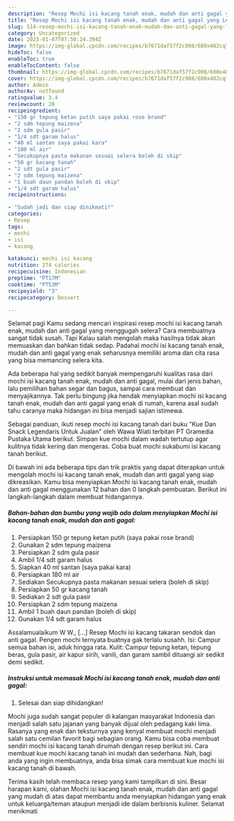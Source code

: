 ```yaml
---
description: "Resep Mochi isi kacang tanah enak, mudah dan anti gagal yang Lezat Sekali , Bisa Manjain Lidah"
title: "Resep Mochi isi kacang tanah enak, mudah dan anti gagal yang Lezat Sekali , Bisa Manjain Lidah"
slug: 514-resep-mochi-isi-kacang-tanah-enak-mudah-dan-anti-gagal-yang-lezat-sekali-bisa-manjain-lidah
category: Uncategorized
date: 2023-01-07T07:50:24.394Z
image: https://img-global.cpcdn.com/recipes/b7671daf57f2c908/680x482cq70/mochi-isi-kacang-tanah-enak-mudah-dan-anti-gagal-foto-resep-utama.jpg
hideToc: false
enableToc: true
enableTocContent: false
thumbnail: https://img-global.cpcdn.com/recipes/b7671daf57f2c908/680x482cq70/mochi-isi-kacang-tanah-enak-mudah-dan-anti-gagal-foto-resep-utama.jpg
cover: https://img-global.cpcdn.com/recipes/b7671daf57f2c908/680x482cq70/mochi-isi-kacang-tanah-enak-mudah-dan-anti-gagal-foto-resep-utama.jpg
author: Admin
authorAv: notfound
ratingvalue: 3.4
reviewcount: 20
recipeingredient:
- "150 gr tepung ketan putih saya pakai rose brand"
- "2 sdm tepung maizena"
- "2 sdm gula pasir"
- "1/4 sdt garam halus"
- "40 ml santan saya pakai kara"
- "180 ml air"
- "Secukupnya pasta makanan sesuai selera boleh di skip"
- "50 gr kacang tanah"
- "2 sdt gula pasir"
- "2 sdm tepung maizena"
- "1 buah daun pandan boleh di skip"
- "1/4 sdt garam halus"
recipeinstructions:

- "Sudah jadi dan siap dinikmati!"
categories:
- Resep
tags:
- mochi
- isi
- kacang

katakunci: mochi isi kacang 
nutrition: 274 calories
recipecuisine: Indonesian
preptime: "PT17M"
cooktime: "PT53M"
recipeyield: "3"
recipecategory: Dessert

---
```



Selamat pagi Kamu sedang mencari inspirasi resep mochi isi kacang tanah enak, mudah dan anti gagal yang menggugah selera? Cara membuatnya sangat tidak susah. Tapi Kalau salah mengolah maka hasilnya tidak akan memuaskan dan bahkan tidak sedap. Padahal mochi isi kacang tanah enak, mudah dan anti gagal yang enak seharusnya memiliki aroma dan cita rasa yang bisa memancing selera kita.


Ada beberapa hal yang sedikit banyak mempengaruhi kualitas rasa dari mochi isi kacang tanah enak, mudah dan anti gagal, mulai dari jenis bahan, lalu pemilihan bahan segar dan bagus, sampai cara membuat dan menyajikannya. Tak perlu bingung jika hendak menyiapkan mochi isi kacang tanah enak, mudah dan anti gagal yang enak di rumah, karena asal sudah tahu caranya maka hidangan ini bisa menjadi sajian istimewa.

Sebagai panduan, ikuti resep mochi isi kacang tanah dari buku &#34;Kue Dan Snack Legendaris Untuk Jualan&#34; oleh Wawa Wiati terbitan PT Gramedia Pustaka Utama berikut. Simpan kue mochi dalam wadah tertutup agar kulitnya tidak kering dan mengeras. Coba buat mochi sukabumi isi kacang tanah berikut.


Di bawah ini ada beberapa tips dan trik praktis yang dapat diterapkan untuk mengolah mochi isi kacang tanah enak, mudah dan anti gagal yang siap dikreasikan. Kamu bisa menyiapkan Mochi isi kacang tanah enak, mudah dan anti gagal menggunakan 12 bahan dan 0 langkah pembuatan. Berikut ini langkah-langkah dalam membuat hidangannya.

<!--inarticleads1-->

##### Bahan-bahan dan bumbu yang wajib ada dalam menyiapkan Mochi isi kacang tanah enak, mudah dan anti gagal:

1. Persiapkan 150 gr tepung ketan putih (saya pakai rose brand)
1. Gunakan 2 sdm tepung maizena
1. Persiapkan 2 sdm gula pasir
1. Ambil 1/4 sdt garam halus
1. Siapkan 40 ml santan (saya pakai kara)
1. Persiapkan 180 ml air
1. Sediakan Secukupnya pasta makanan sesuai selera (boleh di skip)
1. Persiapkan 50 gr kacang tanah
1. Sediakan 2 sdt gula pasir
1. Persiapkan 2 sdm tepung maizena
1. Ambil 1 buah daun pandan (boleh di skip)
1. Gunakan 1/4 sdt garam halus


Assalamualaikum W W., […] Resep Mochi isi kacang takaran sendok dan anti gagal. Pengen mochi ternyata buatnya gak terlalu susahh. Isi: Campur semua bahan isi, aduk hingga rata. Kulit: Campur tepung ketan, tepung beras, gula pasir, air kapur sirih, vanili, dan garam sambil dituangi air sedikit demi sedikit. 

<!--inarticleads2-->

##### Instruksi untuk memasak Mochi isi kacang tanah enak, mudah dan anti gagal:


1. Selesai dan siap dihidangkan!

Mochi juga sudah sangat populer di kalangan masyarakat Indonesia dan menjadi salah satu jajanan yang banyak dijual oleh pedagang kaki lima. Rasanya yang enak dan teksturnya yang kenyal membuat mochi menjadi salah satu cemilan favorit bagi sebagian orang. Kamu bisa coba membuat sendiri mochi isi kacang tanah dirumah dengan resep berikut ini. Cara membuat kue mochi kacang tanah ini mudah dan sederhana. Nah, bagi anda yang ingin membuatnya, anda bisa simak cara membuat kue mochi isi kacang tanah di bawah. 

Terima kasih telah membaca resep yang kami tampilkan di sini. Besar harapan kami, olahan Mochi isi kacang tanah enak, mudah dan anti gagal yang mudah di atas dapat membantu anda menyiapkan hidangan yang enak untuk keluarga/teman ataupun menjadi ide dalam berbisnis kuliner. Selamat menikmati
